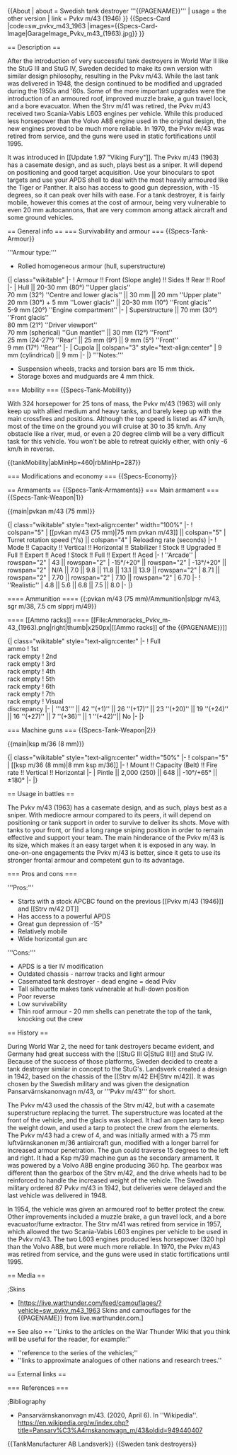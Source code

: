 {{About
| about = Swedish tank destroyer '''{{PAGENAME}}'''
| usage = the other version
| link = Pvkv m/43 (1946)
}}
{{Specs-Card
|code=sw_pvkv_m43_1963
|images={{Specs-Card-Image|GarageImage_Pvkv_m43_(1963).jpg}}
}}

== Description ==
<!-- ''In the description, the first part should be about the history of the creation and combat usage of the vehicle, as well as its key features. In the second part, tell the reader about the ground vehicle in the game. Insert a screenshot of the vehicle, so that if the novice player does not remember the vehicle by name, he will immediately understand what kind of vehicle the article is talking about.'' -->
After the introduction of very successful tank destroyers in World War II like the StuG III and StuG IV, Sweden decided to make its own version with similar design philosophy, resulting in the Pvkv m/43. While the last tank was delivered in 1948, the design continued to be modified and upgraded during the 1950s and '60s. Some of the more important upgrades were the introduction of an armoured roof, improved muzzle brake, a gun travel lock, and a bore evacuator. When the Strv m/41 was retired, the Pvkv m/43 received two Scania-Vabis L603 engines per vehicle. While this produced less horsepower than the Volvo A8B engine used in the original design, the new engines proved to be much more reliable. In 1970, the Pvkv m/43 was retired from service, and the guns were used in static fortifications until 1995.

It was introduced in [[Update 1.97 "Viking Fury"]]. The Pvkv m/43 (1963) has a casemate design, and as such, plays best as a sniper. It will depend on positioning and good target acquisition. Use your binoculars to spot targets and use your APDS shell to deal with the most heavily armoured like the Tiger or Panther. It also has access to good gun depression, with -15 degrees, so it can peak over hills with ease. For a tank destroyer, it is fairly mobile, however this comes at the cost of armour, being very vulnerable to even 20 mm autocannons, that are very common among attack aircraft and some ground vehicles.

== General info ==
=== Survivability and armour ===
{{Specs-Tank-Armour}}
<!-- ''Describe armour protection. Note the most well protected and key weak areas. Appreciate the layout of modules as well as the number and location of crew members. Is the level of armour protection sufficient, is the placement of modules helpful for survival in combat? If necessary use a visual template to indicate the most secure and weak zones of the armour.'' -->

'''Armour type:'''

* Rolled homogeneous armour (hull, superstructure)

{| class="wikitable"
|-
! Armour !! Front (Slope angle) !! Sides !! Rear !! Roof
|-
| Hull || 20-30 mm (80°) ''Upper glacis'' <br> 70 mm (32°) ''Centre and lower glacis'' || 30 mm || 20 mm ''Upper plate'' <br> 20 mm (30°) + 5 mm ''Lower glacis'' || 20-30 mm (10°) ''Front glacis'' <br> 5-9 mm (20°) ''Engine compartment''
|-
| Superstructure || 70 mm (30°) ''Front glacis'' <br> 80 mm (21°) ''Driver viewport'' <br> 70 mm (spherical) ''Gun mantlet'' || 30 mm (12°) ''Front'' <br> 25 mm (24-27°) ''Rear'' || 25 mm (9°) || 9 mm (5°) ''Front'' <br> 9 mm (17°) ''Rear''
|-
| Cupola || colspan="3" style="text-align:center" | 9 mm (cylindrical) || 9 mm
|-
|}
'''Notes:'''

* Suspension wheels, tracks and  torsion bars are 15 mm thick.
* Storage boxes and mudguards are 4 mm thick.

=== Mobility ===
{{Specs-Tank-Mobility}}
<!-- ''Write about the mobility of the ground vehicle. Estimate the specific power and manoeuvrability, as well as the maximum speed forwards and backwards.'' -->
With 324 horsepower for 25 tons of mass, the Pvkv m/43 (1963) will only keep up with allied medium and heavy tanks, and barely keep up with the main crossfires and positions. Although the top speed is listed as 47 km/h, most of the time on the ground you will cruise at 30 to 35 km/h. Any obstacle like a river, mud, or even a 20 degree climb will be a very difficult task for this vehicle. You won't be able to retreat quickly either, with only -6 km/h in reverse.

{{tankMobility|abMinHp=460|rbMinHp=287}}

=== Modifications and economy ===
{{Specs-Economy}}

== Armaments ==
{{Specs-Tank-Armaments}}
=== Main armament ===
{{Specs-Tank-Weapon|1}}
<!-- ''Give the reader information about the characteristics of the main gun. Assess its effectiveness in a battle based on the reloading speed, ballistics and the power of shells. Do not forget about the flexibility of the fire, that is how quickly the cannon can be aimed at the target, open fire on it and aim at another enemy. Add a link to the main article on the gun: <code><nowiki>{{main|Name of the weapon}}</nowiki></code>. Describe in general terms the ammunition available for the main gun. Give advice on how to use them and how to fill the ammunition storage.'' -->
{{main|pvkan m/43 (75 mm)}}

{| class="wikitable" style="text-align:center" width="100%"
|-
! colspan="5" | [[pvkan m/43 (75 mm)|75 mm pvkan m/43]] || colspan="5" | Turret rotation speed (°/s) || colspan="4" | Reloading rate (seconds)
|-
! Mode !! Capacity !! Vertical !! Horizontal !! Stabilizer
! Stock !! Upgraded !! Full !! Expert !! Aced
! Stock !! Full !! Expert !! Aced
|-
! ''Arcade''
| rowspan="2" | 43 || rowspan="2" | -15°/+20° || rowspan="2" | -13°/+20° || rowspan="2" | N/A || 7.0 || 9.8 || 11.8 || 13.1 || 13.9 || rowspan="2" | 8.71 || rowspan="2" | 7.70 || rowspan="2" | 7.10 || rowspan="2" | 6.70
|-
! ''Realistic''
| 4.8 || 5.6 || 6.8 || 7.5 || 8.0
|-
|}

==== Ammunition ====
{{:pvkan m/43 (75 mm)/Ammunition|slpgr m/43, sgr m/38, 7.5 cm slpprj m/49}}

==== [[Ammo racks]] ====
[[File:Ammoracks_Pvkv_m-43_(1963).png|right|thumb|x250px|[[Ammo racks]] of the {{PAGENAME}}]]
<!-- '''Last updated: 2.3.0.83''' -->
{| class="wikitable" style="text-align:center"
|-
! Full<br>ammo
! 1st<br>rack empty
! 2nd<br>rack empty
! 3rd<br>rack empty
! 4th<br>rack empty
! 5th<br>rack empty
! 6th<br>rack empty
! 7th<br>rack empty
! Visual<br>discrepancy
|-
| '''43''' || 42&nbsp;''(+1)'' || 26&nbsp;''(+17)'' || 23&nbsp;''(+20)'' || 19&nbsp;''(+24)'' || 16&nbsp;''(+27)'' || 7&nbsp;''(+36)'' || 1&nbsp;''(+42)''|| No
|-
|}
<!-- ==== [[Optics]] ====
{| class="wikitable" style="text-align:center"
! colspan="3" | {{PAGENAME}} Optics
|-
!
! Default magnification
! Maximum magnification
|-
! Main Gun optics
| X8.0 || X16.1
|-
! Comparable optics
| colspan="2" | ___
|-
|} -->

=== Machine guns ===
{{Specs-Tank-Weapon|2}}
<!-- ''Offensive and anti-aircraft machine guns not only allow you to fight some aircraft but also are effective against lightly armoured vehicles. Evaluate machine guns and give recommendations on its use.'' -->
{{main|ksp m/36 (8 mm)}}

{| class="wikitable" style="text-align:center" width="50%"
|-
! colspan="5" | [[ksp m/36 (8 mm)|8 mm ksp m/36]]
|-
! Mount !! Capacity (Belt) !! Fire rate !! Vertical !! Horizontal
|-
| Pintle || 2,000 (250) || 648 || -10°/+65° || ±180°
|-
|}

== Usage in battles ==
<!-- ''Describe the tactics of playing in the vehicle, the features of using vehicles in the team and advice on tactics. Refrain from creating a "guide" - do not impose a single point of view but instead give the reader food for thought. Describe the most dangerous enemies and give recommendations on fighting them. If necessary, note the specifics of the game in different modes (AB, RB, SB).'' -->

The Pvkv m/43 (1963) has a casemate design, and as such, plays best as a sniper. With mediocre armour compared to its peers, it will depend on positioning or tank support in order to survive to deliver its shots. Move with tanks to your front, or find a long range sniping position in order to remain effective and support your team. The main hinderance of the Pvkv m/43 is its size, which makes it an easy target when it is exposed in any way. In one-on-one engagements the Pvkv m/43 is better, since it gets to use its stronger frontal armour and competent gun to its advantage.

=== Pros and cons ===
<!-- ''Summarise and briefly evaluate the vehicle in terms of its characteristics and combat effectiveness. Mark its pros and cons in a bulleted list. Try not to use more than 6 points for each of the characteristics. Avoid using categorical definitions such as "bad", "good" and the like - use substitutions with softer forms such as "inadequate" and "effective".'' -->

'''Pros:'''

* Starts with a stock APCBC found on the previous [[Pvkv m/43 (1946)]] and [[Strv m/42 DT]]
* Has access to a powerful APDS
* Great gun depression of -15°
* Relatively mobile
* Wide horizontal gun arc

'''Cons:'''

* APDS is a tier IV modification
* Outdated chassis - narrow tracks and light armour
* Casemated tank destroyer - dead engine = dead Pvkv
* Tall silhouette makes tank vulnerable at hull-down position
* Poor reverse
* Low survivability
* Thin roof armour - 20 mm shells can penetrate the top of the tank, knocking out the crew

== History ==
<!-- ''Describe the history of the creation and combat usage of the vehicle in more detail than in the introduction. If the historical reference turns out to be too long, take it to a separate article, taking a link to the article about the vehicle and adding a block "/History" (example: <nowiki>https://wiki.warthunder.com/(Vehicle-name)/History</nowiki>) and add a link to it here using the <code>main</code> template. Be sure to reference text and sources by using <code><nowiki><ref></ref></nowiki></code>, as well as adding them at the end of the article with <code><nowiki><references /></nowiki></code>. This section may also include the vehicle's dev blog entry (if applicable) and the in-game encyclopedia description (under <code><nowiki>=== In-game description ===</nowiki></code>, also if applicable).'' -->

During World War 2, the need for tank destroyers became evident, and Germany had great success with the [[StuG III G|StuG III]] and StuG IV. Because of the success of those platforms, Sweden decided to create a tank destroyer similar in concept to the StuG's. Landsverk created a design in 1942, based on the chassis of the [[Strv m/42 EH|Strv m/42]]. It was chosen by the Swedish military and was given the designation Pansarvärnskanonvagn m/43, or '''Pvkv m/43''' for short.

The Pvkv m/43 used the chassis of the Strv m/42, but with a casemate superstructure replacing the turret. The superstructure was located at the front of the vehicle, and the glacis was sloped. It had an open tarp to keep the weight down, and used a tarp to protect the crew from the elements. The Pvkv m/43 had a crew of 4, and was initially armed with a 75 mm luftvärnskanonen m/36 antiaircraft gun, modified with a longer barrel for increased armour penetration. The gun could traverse 15 degrees to the left and right. It had a Ksp m/39 machine gun as the secondary armament. It was powered by a Volvo A8B engine producing 360 hp. The gearbox was different than the gearbox of the Strv m/42, and the drive wheels had to be reinforced to handle the increased weight of the vehicle. The Swedish military ordered 87 Pvkv m/43 in 1942, but deliveries were delayed and the last vehicle was delivered in 1948.

In 1954, the vehicle was given an armoured roof to better protect the crew. Other improvements included a muzzle brake, a gun travel lock, and a bore evacuator/fume extractor. The Strv m/41 was retired from service in 1957, which allowed the two Scania-Vabis L603 engines per vehicle to be used in the Pvkv m/43. The two L603  engines produced less horsepower (320 hp) than the Volvo A8B, but were much more reliable. In 1970, the Pvkv m/43 was retired from service, and the guns were used in static fortifications until 1995.

== Media ==
<!-- ''Excellent additions to the article would be video guides, screenshots from the game, and photos.'' -->

;Skins

* [https://live.warthunder.com/feed/camouflages/?vehicle=sw_pvkv_m43_1963 Skins and camouflages for the {{PAGENAME}} from live.warthunder.com.]

== See also ==
''Links to the articles on the War Thunder Wiki that you think will be useful for the reader, for example:''

* ''reference to the series of the vehicles;''
* ''links to approximate analogues of other nations and research trees.''

== External links ==
<!-- ''Paste links to sources and external resources, such as:''
* ''topic on the official game forum;''
* ''other literature.'' -->

=== References ===

;Bibliography

* Pansarvärnskanonvagn m/43. (2020, April 6). In ''Wikipedia''. https://en.wikipedia.org/w/index.php?title=Pansarv%C3%A4rnskanonvagn_m/43&oldid=949440407

{{TankManufacturer AB Landsverk}}
{{Sweden tank destroyers}}